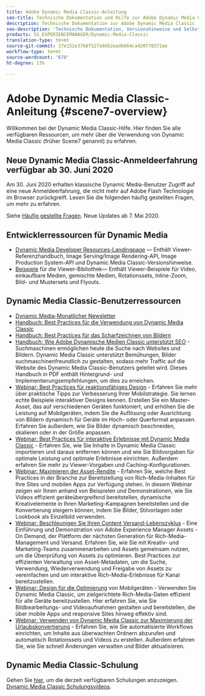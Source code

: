```yaml
---
title: Adobe Dynamic Media Classic-Anleitung
seo-title: Technische Dokumentation und Hilfe zur Adobe Dynamic Media Classic
description: Technische Dokumentation zur Adobe Dynamic Media Classic
seo-description: 'Technische Dokumentation, Versionshinweise und Selbsthilfematerialien für die Adobe Dynamic Media Classic, vormals Scene7 '
products: SG_EXPERIENCEMANAGER/Dynamic-Media-Classic
translation-type: tm+mt
source-git-commit: 17e152e3768f527a9db2eadb664ca420778372ae
workflow-type: tm+mt
source-wordcount: '670'
ht-degree: 13%

---
```



# Adobe Dynamic Media Classic-Anleitung {#scene7-overview}

Willkommen bei der Dynamic Media Classic-Hilfe. Hier finden Sie alle verfügbaren Ressourcen, um mehr über die Verwendung von Dynamic Media Classic (früher Scene7 genannt) zu erfahren.

## Neue Dynamic Media Classic-Anmeldeerfahrung verfügbar ab 30. Juni 2020

Am 30. Juni 2020 erhalten klassische Dynamic Media-Benutzer Zugriff auf eine neue Anmeldeerfahrung, die nicht mehr auf Adobe Flash Technologie im Browser zurückgreift. Lesen Sie die folgenden häufig gestellten Fragen, um mehr zu erfahren.

Siehe [Häufig gestellte Fragen](new-ui-2020.md). Neue Updates ab 7. Mai 2020.

## Entwicklerressourcen für Dynamic Media

* [Dynamic Media Developer Resources-Landingpage](https://docs.adobe.com/content/help/en/dynamic-media-developer-resources/landing/home.html) — Enthält Viewer-Referenzhandbuch, Image Serving/Image Rendering-API, Image Production System-API und Dynamic Media Classic-Versionshinweise.
* [Beispiele](https://landing.adobe.com/en/na/dynamic-media/ctir-2755/live-demos.html)  für die Viewer-Bibliothek— Enthält Viewer-Beispiele für Video, einkaufbare Medien, gemischte Medien, Rotationssets, Inline-Zoom, Bild- und Mustersets und Flyouts.

## Dynamic Media Classic-Benutzerressourcen

* [Dynamic Media-Monatlicher Newsletter](dynamic-media-newsletter.md)
* [Handbuch: Best Practices für die Verwendung von Dynamic Media Classic](https://www.adobe.com/content/dam/www/us/en/marketing/experience-manager-assets/dynamic-media/adobe-dynamic-media-classic-best-practices-guide.pdf)
* [Handbuch: Best Practices für das Scharfzeichnen von Bildern](/help/assets/s7_sharpening_images.pdf)
* [Handbuch: Wie Adobe Dynamische Medien Classic unterstützt SEO](/help/assets/s7_seo.pdf)  - Suchmaschinen ermöglichen heute die Suche nach Websites und Bildern. Dynamic Media Classic unterstützt Bemühungen, Bilder suchmaschinenfreundlich zu gestalten, sodass mehr Traffic auf die Website des Dynamic Media Classic-Benutzers geleitet wird. Dieses Handbuch in PDF enthält Hintergrund- und Implementierungsempfehlungen, um dies zu erreichen.
* [Webinar: Best Practices für reaktionsfähiges Design](http://offers.adobe.com/en/na/marketing/landings/_40458_responsive_design_live_on_demand_webinar.html)  - Erfahren Sie mehr über praktische Tipps zur Verbesserung Ihrer Mobilstrategie. Sie lernen echte Beispiele interaktiver Designs kennen. Erstellen Sie ein Master-Asset, das auf verschiedenen Geräten funktoniert, und erhöhen Sie die Leistung auf Mobilgeräten, indem Sie die Auflösung oder Ausrichtung von Bildern dynamisch für Geräte im Hoch- oder Querformat anpassen. Erfahren Sie außerdem, wie Sie Bilder dynamisch beschneiden, skalieren oder in der Größe anpassen.
* [Webinar: Best Practices für interaktive Erlebnisse mit Dynamic Media Classic](http://seminars.adobeconnect.com/p7wb8ej3u6d/)  - Erfahren Sie, wie Sie Inhalte in Dynamic Media Classic importieren und daraus entfernen können und wie Sie Bildvorgaben für optimale Leistung und optimale Erlebnisse einrichten. Außerdem erfahren Sie mehr zu Viewer-Vorgaben und Caching-Konfigurationen.
* [Webinar: Maximieren der Asset-Rendite](https://adobecustomersuccess.adobeconnect.com/p5ar3hfrrec/?launcher=false&amp;fcsContent=true&amp;pbMode=normal&amp;proto=true)  - Erfahren Sie, welche Best Practices in der Branche zur Bereitstellung von Rich-Media-Inhalten für Ihre Sites und mobilen Apps zur Verfügung stehen. In diesem Webinar zeigen wir Ihnen anhand von Beispielen und Demonstrationen, wie Sie Videos effizient geräteübergreifend bereitstellen, dynamische Kreativelemente in Ihren Marketing-Kampagnen bereitstellen und die Konvertierung steigern können, indem Sie Bilder, Stilvorlagen oder Lookbook als Einzelbild verwenden.
* [Webinar: Beschleunigen Sie Ihren Content Versand-Lebenszyklus](https://adobecustomersuccess.adobeconnect.com/p88ducm9pqv/)  - Eine Einführung und Demonstration von Adobe Experience Manager Assets - On Demand, der Plattform der nächsten Generation für Rich-Media-Management und Versand. Erfahren Sie, wie Sie mit Kreativ- und Marketing-Teams zusammenarbeiten und Assets gemeinsam nutzen, um die Überprüfung von Assets zu optimieren. Best Practices zur effizienten Verwaltung von Asset-Metadaten, um die Suche, Verwendung, Wiederverwendung und Freigabe von Assets zu vereinfachen und um interaktive Rich-Media-Erlebnisse für Kanal bereitzustellen.
* [Webinar: Design für die Optimierung](https://adobecustomersuccess.adobeconnect.com/p6oqd3wydif/?launcher=false&amp;fcsContent=true&amp;pbMode=normal&amp;proto=true)  von Mobilgeräten - Verwenden Sie Dynamic Media Classic, um zielgerichtete Rich-Media-Daten effizient für alle Geräte bereitzustellen. Hier erfahren Sie, wie Sie Bildbearbeitungs- und Videoaufnahmen gestalten und bereitstellen, die über mobile Apps und responsive Sites hinweg effektiv sind.
* [Webinar: Verwenden von Dynamic Media Classic zur Maximierung der Urlaubskonvertierung](https://adobecustomersuccess.adobeconnect.com/p32n1yr85c9/?proto=true)  - Erfahren Sie, wie Sie automatisierte Workflows einrichten, um Inhalte aus überwachten Ordnern abzurufen und automatisch Rotationssets und Videos zu erstellen. Außerdem erfahren Sie, wie Sie schnell Änderungen verwalten und Bilder aktualisieren.

## Dynamic Media Classic-Schulung

Gehen Sie [hier](http://training.adobe.com/training/courses.html#product=adobe-scene7), um die derzeit verfügbaren Schulungen anzuzeigen.
[Dynamic Media Classic Schulungsvideos](/help/training-videos.md).
